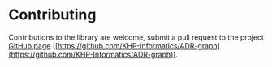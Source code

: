 # Contributing

Contributions to the library are welcome, submit a pull request to the project [GitHub page](https://github.com/KHP-Informatics/ADR-graph) ([https://github.com/KHP-Informatics/ADR-graph](https://github.com/KHP-Informatics/ADR-graph)).
